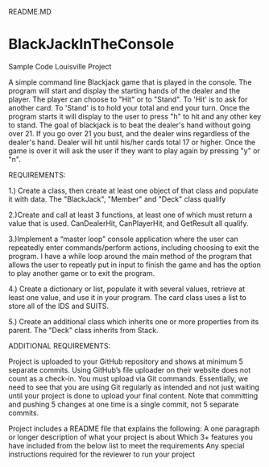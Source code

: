 README.MD

# BlackJackInTheConsole
Sample Code Louisville Project

A simple command line Blackjack game that is played in the console. The program will start and display the starting hands of the dealer and the player. 
The player can choose to "Hit" or to "Stand". To 'Hit' is to ask for another card. To 'Stand' is to hold your total and end your turn. Once the program starts it will display to the user to press "h" to hit and any other key to stand. The goal of blackjack is to beat the dealer's hand without going over 21. If you go over 21 you bust, and the dealer wins regardless of the dealer's hand. Dealer will hit until his/her cards total 17 or higher. Once the game is over it will ask the user if they want to play again by pressing "y" or "n".

REQUIREMENTS:

1.) Create a class, then create at least one object of that class and populate it with data.
	The "BlackJack", "Member" and "Deck" class qualify
	

2.)Create and call at least 3 functions, at least one of which must return a value that is used.
	CanDealerHit, CanPlayerHit, and GetResult all qualify. 

3.)Implement a “master loop” console application where the user can repeatedly enter commands/perform actions, including choosing to exit the program.
	I have a while loop around the main method of the program that allows the user to repeatly put in input to finish the game and has the option to play another game or to exit the program.

4.) Create a dictionary or list, populate it with several values, retrieve at least one value, and use it in your program.
	The card class uses a list to store all of the IDS and SUITS.


5.) Create an additional class which inherits one or more properties from its parent.
	The "Deck" class inherits from Stack<card>.

ADDITIONAL REQUIREMENTS:

Project is uploaded to your GitHub repository and shows at minimum 5 separate commits.
Using GitHub’s file uploader on their website does not count as a check-in. You must upload via Git commands.
Essentially, we need to see that you are using Git regularly as intended and not just waiting until your project is done to upload your final content.
Note that committing and pushing 5 changes at one time is a single commit, not 5 separate commits. 

Project includes a README file that explains the following:
A one paragraph or longer description of what your project is about
Which 3+ features you have included from the below list to meet the requirements
Any special instructions required for the reviewer to run your project

